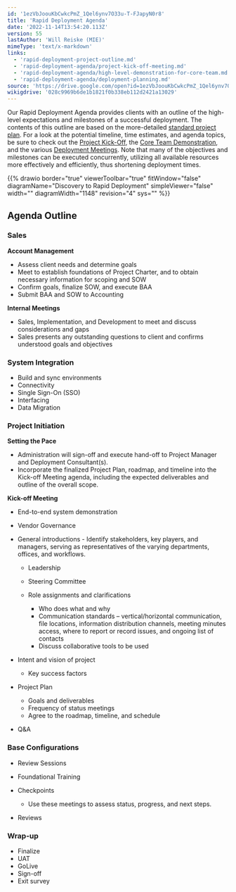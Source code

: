 ```yaml
---
id: '1ezVbJoouKbCwkcPmZ_1Qel6ynv7O33u-T-FJapyN0r8'
title: 'Rapid Deployment Agenda'
date: '2022-11-14T13:54:20.113Z'
version: 55
lastAuthor: 'Will Reiske (MIE)'
mimeType: 'text/x-markdown'
links:
  - 'rapid-deployment-project-outline.md'
  - 'rapid-deployment-agenda/project-kick-off-meeting.md'
  - 'rapid-deployment-agenda/high-level-demonstration-for-core-team.md'
  - 'rapid-deployment-agenda/deployment-planning.md'
source: 'https://drive.google.com/open?id=1ezVbJoouKbCwkcPmZ_1Qel6ynv7O33u-T-FJapyN0r8'
wikigdrive: '028c9969b6de1b1821f0b338eb112d2421a13029'
---
```

Our Rapid Deployment Agenda provides clients with an outline of the high-level expectations and milestones of a successful deployment. The contents of this outline are based on the more-detailed [standard project plan](rapid-deployment-project-outline.md). For a look at the potential timeline, time estimates, and agenda topics, be sure to check out the [Project Kick-Off](rapid-deployment-agenda/project-kick-off-meeting.md), the [Core Team Demonstration](rapid-deployment-agenda/high-level-demonstration-for-core-team.md), and the various [Deployment Meetings](rapid-deployment-agenda/deployment-planning.md). Note that many of the objectives and milestones can be executed concurrently, utilizing all available resources more effectively and efficiently, thus shortening deployment times.

{{% drawio border="true" viewerToolbar="true" fitWindow="false" diagramName="Discovery to Rapid Deployment" simpleViewer="false" width="" diagramWidth="1148" revision="4" sys="" %}}

## Agenda Outline


### Sales

**Account Management**

* Assess client needs and determine goals
* Meet to establish foundations of Project Charter, and to obtain necessary information for scoping and SOW
* Confirm goals, finalize SOW, and execute BAA
* Submit BAA and SOW to Accounting

**Internal Meetings**

* Sales, Implementation, and Development to meet and discuss considerations and gaps
* Sales presents any outstanding questions to client and confirms understood goals and objectives


### System Integration


* Build and sync environments
* Connectivity
* Single Sign-On (SSO)
* Interfacing
* Data Migration


### Project Initiation

**Setting the Pace**

* Administration will sign-off and execute hand-off to Project Manager and Deployment Consultant(s).
* Incorporate the finalized Project Plan, roadmap, and timeline into the Kick-off Meeting agenda, including the expected deliverables and outline of the overall scope.

**Kick-off Meeting**

* End-to-end system demonstration
* Vendor Governance
* General introductions - Identify stakeholders, key players, and managers, serving as representatives of the varying departments, offices, and workflows.


   * Leadership
   * Steering Committee
   * Role assignments and clarifications




      * Who does what and why
      * Communication standards – vertical/horizontal communication, file locations, information distribution channels, meeting minutes access, where to report or record issues, and ongoing list of contacts
      * Discuss collaborative tools to be used



* Intent and vision of project


   * Key success factors


* Project Plan


   * Goals and deliverables
   * Frequency of status meetings
   * Agree to the roadmap, timeline, and schedule


* Q&A


### Base Configurations


* Review Sessions
* Foundational Training
* Checkpoints


   * Use these meetings to assess status, progress, and next steps.


* Reviews


### Wrap-up


* Finalize
* UAT
* GoLive
* Sign-off
* Exit survey
